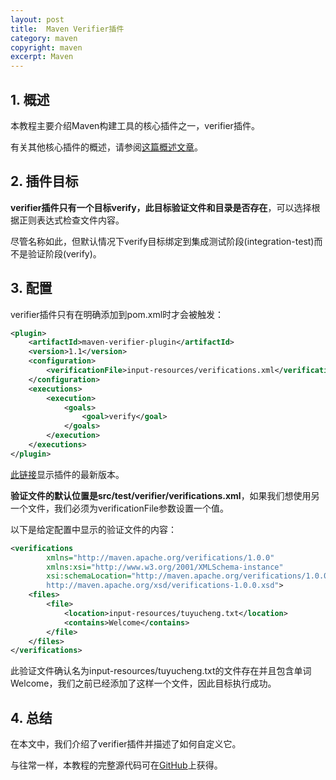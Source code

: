 ```yaml
---
layout: post
title:  Maven Verifier插件
category: maven
copyright: maven
excerpt: Maven
---
```


## 1. 概述

本教程主要介绍Maven构建工具的核心插件之一，verifier插件。

有关其他核心插件的概述，请参阅[这篇概述文章](https://www.baeldung.com/core-maven-plugins)。

## 2. 插件目标

**verifier插件只有一个目标verify，此目标验证文件和目录是否存在**，可以选择根据正则表达式检查文件内容。

尽管名称如此，但默认情况下verify目标绑定到集成测试阶段(integration-test)而不是验证阶段(verify)。

## 3. 配置

verifier插件只有在明确添加到pom.xml时才会被触发：

```xml
<plugin>
    <artifactId>maven-verifier-plugin</artifactId>
    <version>1.1</version>
    <configuration>
        <verificationFile>input-resources/verifications.xml</verificationFile>
    </configuration>
    <executions>
        <execution>
            <goals>
                <goal>verify</goal>
            </goals>
        </execution>
    </executions>
</plugin>
```

[此链接](https://search.maven.org/artifact/org.apache.maven.plugins/maven-verifier-plugin)显示插件的最新版本。

**验证文件的默认位置是src/test/verifier/verifications.xml**，如果我们想使用另一个文件，我们必须为verificationFile参数设置一个值。

以下是给定配置中显示的验证文件的内容：

```xml
<verifications
        xmlns="http://maven.apache.org/verifications/1.0.0"
        xmlns:xsi="http://www.w3.org/2001/XMLSchema-instance"
        xsi:schemaLocation="http://maven.apache.org/verifications/1.0.0 
        http://maven.apache.org/xsd/verifications-1.0.0.xsd">
    <files>
        <file>
            <location>input-resources/tuyucheng.txt</location>
            <contains>Welcome</contains>
        </file>
    </files>
</verifications>
```

此验证文件确认名为input-resources/tuyucheng.txt的文件存在并且包含单词Welcome，我们之前已经添加了这样一个文件，因此目标执行成功。

## 4. 总结

在本文中，我们介绍了verifier插件并描述了如何自定义它。

与往常一样，本教程的完整源代码可在[GitHub](https://github.com/tuyucheng7/taketoday-tutorial4j/tree/master/maven.modules)上获得。